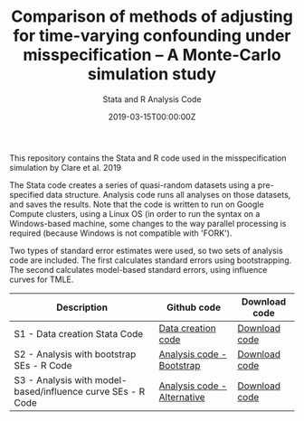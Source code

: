﻿---
title: 'Comparison of methods of adjusting for time-varying confounding under misspecification – A Monte-Carlo simulation study'
subtitle: 'Stata and R Analysis Code'
summary: Stata and R Analysis Code
authors:
- admin
tags: 
- Monte-Carlo simulation study
- Causal inference
categories: []
date: "2019-03-15T00:00:00Z"
lastmod: "2019-03-22T00:00:00Z"
featured: false
draft: false
image:
  placement: 2
  caption: ""
  focal_point: ""
  preview_only: false
projects:
- causal-inference
---

This repository contains the Stata and R code used in the misspecification simulation by Clare et al. 2019

The Stata code creates a series of quasi-random datasets using a pre-specified data structure.
Analysis code runs all analyses on those datasets, and saves the results. Note that the code is written to run on Google Compute clusters, using a Linux OS (in order to run the syntax on a Windows-based machine, some changes to the way parallel processing is required (because Windows is not compatible with 'FORK').

Two types of standard error estimates were used, so two sets of analysis code are included. The first calculates standard errors using bootstrapping. The second calculates model-based standard errors, using influence curves for TMLE.

| Description | Github code | Download code |
| --- | --- | --- |
| S1 - Data creation Stata Code | [Data creation code](https://github.com/philipclare/misspecification_simulation/blob/master/Code/S1_data_creation.do) | [Download code](https://philipclare.github.io/misspecification_simulation/Code/S1_data_creation.do) |
| S2 - Analysis with bootstrap SEs - R Code | [Analysis code - Bootstrap](https://github.com/philipclare/misspecification_simulation/blob/master/Code/S2_analysis_code_bootstrap.R) | [Download code](https://philipclare.github.io/misspecification_simulation/Code/S2_analysis_code_bootstrap.R) |
| S3 - Analysis with model-based/influence curve SEs - R Code | [Analysis code - Alternative](https://github.com/philipclare/misspecification_simulation/blob/master/Code/S3_analysis_code_IC.R) | [Download code](https://philipclare.github.io/misspecification_simulation/Code/S3_analysis_code_IC.R) |
